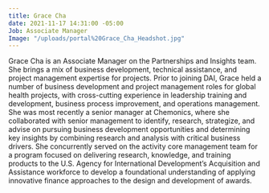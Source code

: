 ```yaml
---
title: Grace Cha
date: 2021-11-17 14:31:00 -05:00
Job: Associate Manager
Image: "/uploads/portal%20Grace_Cha_Headshot.jpg"
---
```


Grace Cha is an Associate Manager on the Partnerships and Insights team. She brings a mix of business development, technical assistance, and project management expertise for projects. Prior to joining DAI, Grace held a number of business development and project management roles for global health projects, with cross-cutting experience in leadership training and development, business process improvement, and operations management. She was most recently a senior manager at Chemonics, where she collaborated with senior management to identify, research, strategize, and advise on pursuing business development opportunities and determining key insights by combining research and analysis with critical business drivers. She concurrently served on the activity core management team for a program focused on delivering research, knowledge, and training products to the U.S. Agency for International Development’s Acquisition and Assistance workforce to develop a foundational understanding of applying innovative finance approaches to the design and development of awards. 
